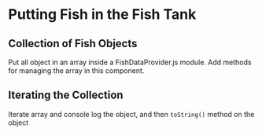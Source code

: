 # Putting Fish in the Fish Tank

## Collection of Fish Objects

Put all object in an array inside a FishDataProvider.js module. Add methods for managing the array in this component.

## Iterating the Collection

Iterate array and console log the object, and then `toString()` method on the object

